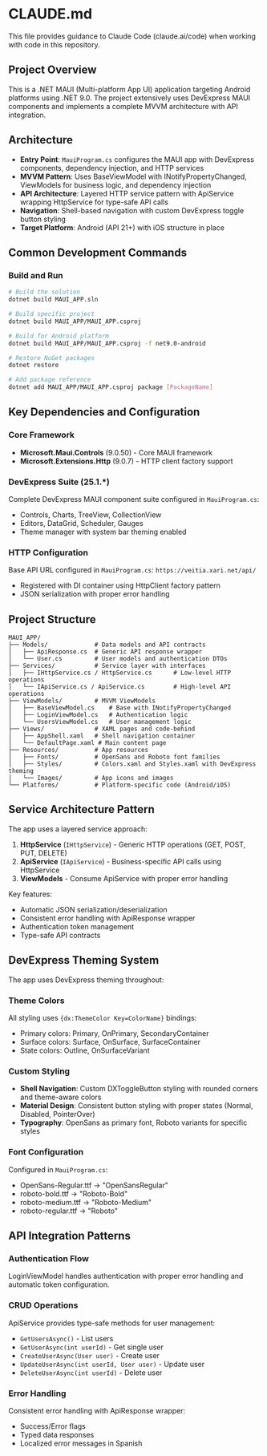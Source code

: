 # CLAUDE.md

This file provides guidance to Claude Code (claude.ai/code) when working with code in this repository.

## Project Overview

This is a .NET MAUI (Multi-platform App UI) application targeting Android platforms using .NET 9.0. The project extensively uses DevExpress MAUI components and implements a complete MVVM architecture with API integration.

## Architecture

- **Entry Point**: `MauiProgram.cs` configures the MAUI app with DevExpress components, dependency injection, and HTTP services
- **MVVM Pattern**: Uses BaseViewModel with INotifyPropertyChanged, ViewModels for business logic, and dependency injection
- **API Architecture**: Layered HTTP service pattern with ApiService wrapping HttpService for type-safe API calls
- **Navigation**: Shell-based navigation with custom DevExpress toggle button styling
- **Target Platform**: Android (API 21+) with iOS structure in place

## Common Development Commands

### Build and Run
```bash
# Build the solution
dotnet build MAUI_APP.sln

# Build specific project
dotnet build MAUI_APP/MAUI_APP.csproj

# Build for Android platform
dotnet build MAUI_APP/MAUI_APP.csproj -f net9.0-android

# Restore NuGet packages
dotnet restore

# Add package reference
dotnet add MAUI_APP/MAUI_APP.csproj package [PackageName]
```

## Key Dependencies and Configuration

### Core Framework
- **Microsoft.Maui.Controls** (9.0.50) - Core MAUI framework
- **Microsoft.Extensions.Http** (9.0.7) - HTTP client factory support

### DevExpress Suite (25.1.*)
Complete DevExpress MAUI component suite configured in `MauiProgram.cs`:
- Controls, Charts, TreeView, CollectionView
- Editors, DataGrid, Scheduler, Gauges
- Theme manager with system bar theming enabled

### HTTP Configuration
Base API URL configured in `MauiProgram.cs`: `https://veitia.xari.net/api/`
- Registered with DI container using HttpClient factory pattern
- JSON serialization with proper error handling

## Project Structure

```
MAUI_APP/
├── Models/             # Data models and API contracts
│   ├── ApiResponse.cs  # Generic API response wrapper
│   └── User.cs         # User models and authentication DTOs
├── Services/           # Service layer with interfaces
│   ├── IHttpService.cs / HttpService.cs      # Low-level HTTP operations
│   └── IApiService.cs / ApiService.cs        # High-level API operations
├── ViewModels/         # MVVM ViewModels
│   ├── BaseViewModel.cs    # Base with INotifyPropertyChanged
│   ├── LoginViewModel.cs   # Authentication logic
│   └── UsersViewModel.cs   # User management logic
├── Views/              # XAML pages and code-behind
│   ├── AppShell.xaml   # Shell navigation container
│   └── DefaultPage.xaml # Main content page
├── Resources/          # App resources
│   ├── Fonts/          # OpenSans and Roboto font families
│   ├── Styles/         # Colors.xaml and Styles.xaml with DevExpress theming
│   └── Images/         # App icons and images
└── Platforms/          # Platform-specific code (Android/iOS)
```

## Service Architecture Pattern

The app uses a layered service approach:

1. **HttpService** (`IHttpService`) - Generic HTTP operations (GET, POST, PUT, DELETE)
2. **ApiService** (`IApiService`) - Business-specific API calls using HttpService
3. **ViewModels** - Consume ApiService with proper error handling

Key features:
- Automatic JSON serialization/deserialization
- Consistent error handling with ApiResponse wrapper
- Authentication token management
- Type-safe API contracts

## DevExpress Theming System

The app uses DevExpress theming throughout:

### Theme Colors
All styling uses `{dx:ThemeColor Key=ColorName}` bindings:
- Primary colors: Primary, OnPrimary, SecondaryContainer
- Surface colors: Surface, OnSurface, SurfaceContainer
- State colors: Outline, OnSurfaceVariant

### Custom Styling
- **Shell Navigation**: Custom DXToggleButton styling with rounded corners and theme-aware colors
- **Material Design**: Consistent button styling with proper states (Normal, Disabled, PointerOver)
- **Typography**: OpenSans as primary font, Roboto variants for specific styles

### Font Configuration
Configured in `MauiProgram.cs`:
- OpenSans-Regular.ttf → "OpenSansRegular"
- roboto-bold.ttf → "Roboto-Bold"
- roboto-medium.ttf → "Roboto-Medium"
- roboto-regular.ttf → "Roboto"

## API Integration Patterns

### Authentication Flow
LoginViewModel handles authentication with proper error handling and automatic token configuration.

### CRUD Operations
ApiService provides type-safe methods for user management:
- `GetUsersAsync()` - List users
- `GetUserAsync(int userId)` - Get single user
- `CreateUserAsync(User user)` - Create user
- `UpdateUserAsync(int userId, User user)` - Update user
- `DeleteUserAsync(int userId)` - Delete user

### Error Handling
Consistent error handling with ApiResponse<T> wrapper:
- Success/Error flags
- Typed data responses
- Localized error messages in Spanish
